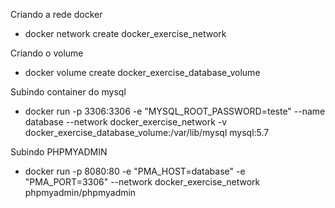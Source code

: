 Criando a rede docker
 - docker network create docker_exercise_network

Criando o volume
 - docker volume create docker_exercise_database_volume

Subindo container do mysql
- docker run -p 3306:3306 -e "MYSQL_ROOT_PASSWORD=teste" --name database --network docker_exercise_network -v docker_exercise_database_volume:/var/lib/mysql mysql:5.7

Subindo PHPMYADMIN
- docker run -p 8080:80 -e "PMA_HOST=database" -e "PMA_PORT=3306" --network docker_exercise_network phpmyadmin/phpmyadmin

